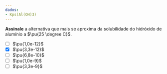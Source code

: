 ```yaml
---
dados:
- Kps(Al(OH)3)
---
```


**Assinale** a alternativa que mais se aproxima da solubilidade do hidróxido de alumínio a $\pu{25 \degree C}$.

- [ ] $\pu{1,0e-12}$
- [x] $\pu{3,3e-12}$
- [ ] $\pu{6,8e-10}$
- [ ] $\pu{1,0e-9}$
- [ ] $\pu{3,3e-9}$

